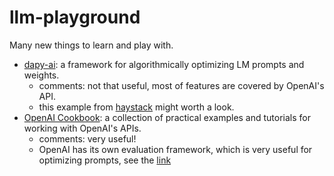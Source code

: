 # llm-playground

Many new things to learn and play with.

- [dapy-ai](https://dspy-docs.vercel.app/intro/): a framework for algorithmically optimizing LM prompts and weights.
    - comments: not that useful, most of features are covered by OpenAI's API.
    - this example from [haystack](https://haystack.deepset.ai/cookbook/prompt_optimization_with_dspy) might worth a look.
- [OpenAI Cookbook](https://cookbook.openai.com/): a collection of practical examples and tutorials for working with OpenAI's APIs.
    - comments: very useful!
    - OpenAI has its own evaluation framework, which is very useful for optimizing prompts, see the [link](https://github.com/openai/evals/tree/main)